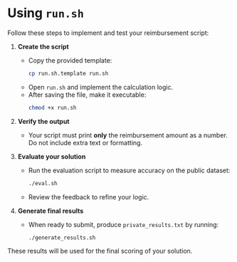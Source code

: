 # Using `run.sh`

Follow these steps to implement and test your reimbursement script:

1. **Create the script**
   - Copy the provided template:
     ```bash
     cp run.sh.template run.sh
     ```
   - Open `run.sh` and implement the calculation logic.
   - After saving the file, make it executable:
     ```bash
     chmod +x run.sh
     ```

2. **Verify the output**
   - Your script must print **only** the reimbursement amount as a number. Do not include extra text or formatting.

3. **Evaluate your solution**
   - Run the evaluation script to measure accuracy on the public dataset:
     ```bash
     ./eval.sh
     ```
   - Review the feedback to refine your logic.

4. **Generate final results**
   - When ready to submit, produce `private_results.txt` by running:
     ```bash
     ./generate_results.sh
     ```

These results will be used for the final scoring of your solution.
